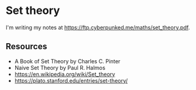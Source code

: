 # Set theory

I'm writing my notes at <https://ftp.cyberpunked.me/maths/set_theory.pdf>.

## Resources

- A Book of Set Theory by Charles C. Pinter
- Naive Set Theory by Paul R. Halmos
- https://en.wikipedia.org/wiki/Set_theory
- https://plato.stanford.edu/entries/set-theory/
